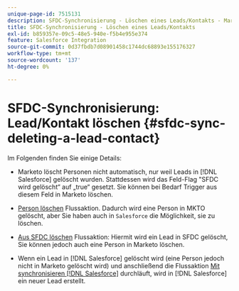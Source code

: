 ```yaml
---
unique-page-id: 7515131
description: SFDC-Synchronisierung - Löschen eines Leads/Kontakts - Marketo-Dokumente - Produktdokumentation
title: SFDC-Synchronisierung - Löschen eines Leads/Kontakts
exl-id: b859357e-09c5-48e5-940e-f5b4e955e374
feature: Salesforce Integration
source-git-commit: 0d37fbdb7d08901458c1744dc68893e155176327
workflow-type: tm+mt
source-wordcount: '137'
ht-degree: 0%

---
```


# SFDC-Synchronisierung: Lead/Kontakt löschen {#sfdc-sync-deleting-a-lead-contact}

Im Folgenden finden Sie einige Details:

* Marketo löscht Personen nicht automatisch, nur weil Leads in [!DNL Salesforce] gelöscht wurden. Stattdessen wird das Feld-Flag &quot;SFDC wird gelöscht“ auf „true“ gesetzt. Sie können bei Bedarf Trigger aus diesem Feld in Marketo löschen.
* [Person löschen](/help/marketo/product-docs/core-marketo-concepts/smart-campaigns/flow-actions/delete-person.md) Flussaktion. Dadurch wird eine Person in MKTO gelöscht, aber Sie haben auch in `Salesforce` die Möglichkeit, sie zu löschen.

* [Aus SFDC löschen](/help/marketo/product-docs/core-marketo-concepts/smart-campaigns/salesforce-flow-actions/delete-person-from-sfdc.md) Flussaktion: Hiermit wird ein Lead in SFDC gelöscht, Sie können jedoch auch eine Person in Marketo löschen.
* Wenn ein Lead in [!DNL Salesforce] gelöscht wird (eine Person jedoch nicht in Marketo gelöscht wird) und anschließend die Flussaktion [Mit synchronisieren [!DNL Salesforce]](/help/marketo/product-docs/core-marketo-concepts/smart-campaigns/salesforce-flow-actions/sync-person-to-sfdc.md) durchläuft, wird in [!DNL Salesforce] ein neuer Lead erstellt.
